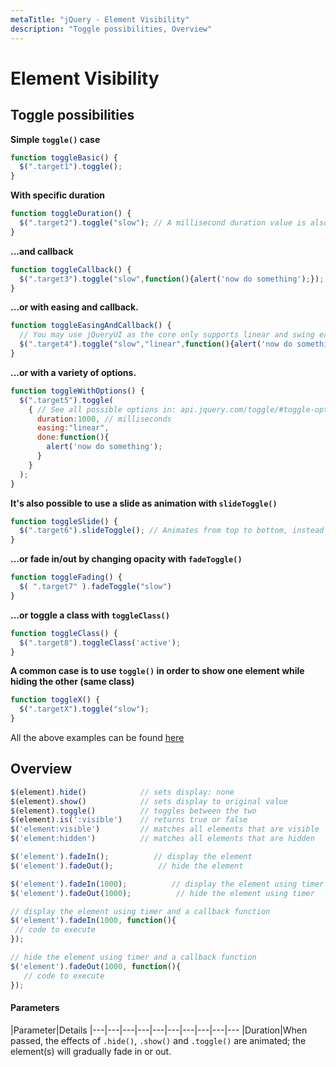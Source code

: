 ```yaml
---
metaTitle: "jQuery - Element Visibility"
description: "Toggle possibilities, Overview"
---
```


# Element Visibility



## Toggle possibilities


**Simple `toggle()` case**

```js
function toggleBasic() {
  $(".target1").toggle();
}

```

**With specific **duration****

```js
function toggleDuration() {
  $(".target2").toggle("slow"); // A millisecond duration value is also acceptable
}

```

**...and **callback****

```js
function toggleCallback() {
  $(".target3").toggle("slow",function(){alert('now do something');});  
}

```

**...or with **easing** and callback.**

```js
function toggleEasingAndCallback() {
  // You may use jQueryUI as the core only supports linear and swing easings
  $(".target4").toggle("slow","linear",function(){alert('now do something');});  
}

```

**...or with a variety of **options**.**

```js
function toggleWithOptions() {
  $(".target5").toggle(
    { // See all possible options in: api.jquery.com/toggle/#toggle-options
      duration:1000, // milliseconds
      easing:"linear",
      done:function(){
        alert('now do something');
      }
    }
  );  
}

```

**It's also possible to use a **slide** as animation with `slideToggle()`**

```js
function toggleSlide() {
  $(".target6").slideToggle(); // Animates from top to bottom, instead of top corner
}

```

**...or fade in/out by changing opacity with `fadeToggle()`**

```js
function toggleFading() {
  $( ".target7" ).fadeToggle("slow")
}

```

**...or toggle a class with `toggleClass()`**

```js
function toggleClass() {
  $(".target8").toggleClass('active');
}

```

**A common case is to use `toggle()` in order to show one element while hiding the other  (same class)**

```js
function toggleX() {
  $(".targetX").toggle("slow");  
}

```

All the above examples can be found [here](https://codepen.io/anon/pen/GERVJe)



## Overview


```js
$(element).hide()            // sets display: none
$(element).show()            // sets display to original value
$(element).toggle()          // toggles between the two
$(element).is(':visible')    // returns true or false
$('element:visible')         // matches all elements that are visible
$('element:hidden')          // matches all elements that are hidden

$('element').fadeIn();          // display the element
$('element').fadeOut();          // hide the element

$('element').fadeIn(1000);          // display the element using timer
$('element').fadeOut(1000);          // hide the element using timer

// display the element using timer and a callback function
$('element').fadeIn(1000, function(){
 // code to execute
});          

// hide the element using timer and a callback function
$('element').fadeOut(1000, function(){
   // code to execute
});       

```



#### Parameters


|Parameter|Details
|---|---|---|---|---|---|---|---|---|---
|Duration|When passed, the effects of `.hide()`, `.show()` and `.toggle()` are animated; the element(s) will gradually fade in or out.

